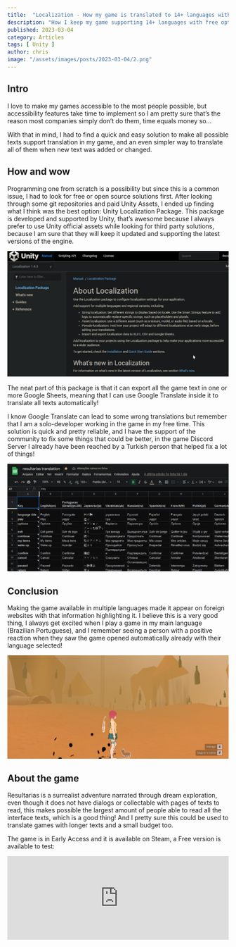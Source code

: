 ```yaml
---
title:  "Localization - How my game is translated to 14+ languages with almost no cost"
description: "How I keep my game supporting 14+ languages with free options and Unity official Localization solution."
published: 2023-03-04
category: Articles
tags: [ Unity ]
author: chris
image: "/assets/images/posts/2023-03-04/2.png"
---
```

## Intro 
I love to make my games accessible to the most people possible, but accessibility features take time to implement so I am pretty sure that’s the reason most companies simply don’t do them, time equals money so...

With that in mind, I had to find a quick and easy solution to make all possible texts support translation in my game, and an even simpler way to translate all of them when new text was added or changed.


## How and wow
Programming one from scratch is a possibility but since this is a common issue, I had to look for free or open source solutions first. After looking through some git repositories and paid Unity Assets, I ended up finding what I think was the best option: Unity Localization Package. This package is developed and supported by Unity, that’s awesome because I always prefer to use Unity official assets while looking for third party solutions, because I am sure that they will keep it updated and supporting the latest versions of the engine.

![Alt text](/assets/images/posts/2023-03-04/1.png)

The neat part of this package is that it can export all the game text in one or more Google Sheets, meaning that I can use Google Translate inside it to translate all texts automatically!

I know Google Translate can lead to some wrong translations but remember that I am a solo-developer working in the game in my free time. This solution is quick and pretty reliable, and I have the support of the community to fix some things that could be better, in the game Discord Server I already have been reached by a Turkish person that helped fix a lot of things!

![Alt text](/assets/images/posts/2023-03-04/2.png)

## Conclusion

Making the game available in multiple languages made it appear on foreign websites with that information highlighting it. I believe this is a very good thing, I always get excited when I play a game in my main language (Brazilian Portuguese), and I remember seeing a person with a positive reaction when they saw the game opened automatically already with their language selected!

![Alt text](/assets/images/posts/2023-03-04/3.png)

## About the game

Resultarias is a surrealist adventure narrated through dream exploration, even though it does not have dialogs or collectable with pages of texts to read, this makes possible the largest amount of people able to read all the interface texts, which is a good thing! And I pretty sure this could be used to translate games with longer texts and a small budget too.

The game is in Early Access and it is available on Steam, a Free version is available to test:
<iframe src="https://store.steampowered.com/widget/2230030" frameborder="0" width="100%" height="190"><a href="https://store.steampowered.com/app/2230030">resultarias on Steam</a></iframe>
